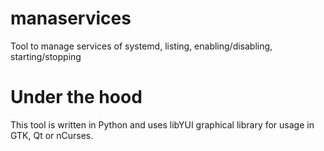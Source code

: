 # manaservices
Tool to manage services of systemd, listing, enabling/disabling, starting/stopping
# Under the hood #
This tool is written in Python and uses libYUI graphical library for usage in GTK, Qt or nCurses.
